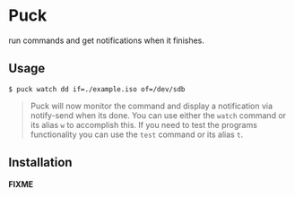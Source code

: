 # Puck

run commands and get notifications when it finishes.

## Usage

```console
$ puck watch dd if=./example.iso of=/dev/sdb
```

> Puck will now monitor the command and display a notification
> via notify-send when its done. You can use either the `watch`
> command or its alias `w` to accomplish this. If you need to
> test the programs functionality you can use the `test` command
> or its alias `t`.

## Installation

__FIXME__